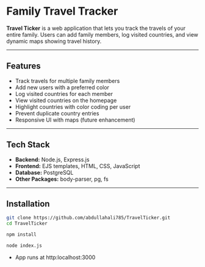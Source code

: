 # Family Travel Tracker

**Travel Ticker** is a web application that lets you track the travels of your entire family. Users can add family members, log visited countries, and view dynamic maps showing travel history.

---

## Features

- Track travels for multiple family members
- Add new users with a preferred color
- Log visited countries for each member
- View visited countries on the homepage
- Highlight countries with color coding per user
- Prevent duplicate country entries
- Responsive UI with maps (future enhancement)

---

## Tech Stack

- **Backend:** Node.js, Express.js  
- **Frontend:** EJS templates, HTML, CSS, JavaScript  
- **Database:** PostgreSQL  
- **Other Packages:** body-parser, pg, fs  

---

## Installation
```bash
git clone https://github.com/abdullahali785/TravelTicker.git
cd TravelTicker

npm install

node index.js
```
- App runs at http:localhost:3000

